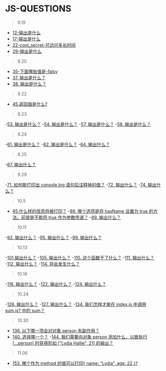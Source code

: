 <!--
 *  ┌─────────────────────────────────────────────────────────────┐
 *  │┌───┬───┬───┬───┬───┬───┬───┬───┬───┬───┬───┬───┬───┬───┬───┐│
 *  ││Esc│!1 │@2 │#3 │$4 │%5 │^6 │&7 │*8 │(9 │)0 │_- │+= │|\ │`~ ││
 *  │├───┴─┬─┴─┬─┴─┬─┴─┬─┴─┬─┴─┬─┴─┬─┴─┬─┴─┬─┴─┬─┴─┬─┴─┬─┴─┬─┴───┤│
 *  ││ Tab │ Q │ W │ E │ R │ T │ Y │ U │ I │ O │ P │{[ │}] │ BS  ││
 *  │├─────┴┬──┴┬──┴┬──┴┬──┴┬──┴┬──┴┬──┴┬──┴┬──┴┬──┴┬──┴┬──┴─────┤│
 *  ││ Ctrl │ A │ S │ D │ F │ G │ H │ J │ K │ L │: ;│" '│ Enter  ││
 *  │├──────┴─┬─┴─┬─┴─┬─┴─┬─┴─┬─┴─┬─┴─┬─┴─┬─┴─┬─┴─┬─┴─┬─┴────┬───┤│
 *  ││ Shift  │ Z │ X │ C │ V │ B │ N │ M │< ,│> .│? /│Shift │Fn ││
 *  │└─────┬──┴┬──┴──┬┴───┴───┴───┴───┴───┴──┬┴───┴┬──┴┬─────┴───┘│
 *  │      │Fn │ Alt │         Space         │ Alt │Win│   HHKB   │
 *  │      └───┴─────┴───────────────────────┴─────┴───┘          │
 *  └─────────────────────────────────────────────────────────────┘
 *
 * @Author       : MingCS
 * @Date         : 2024-09-19
 * @LastEditors  : MingCS 347552878@qq.com
 * @LastEditTime : 2024-11-06
 * @FilePath     : /javascript_AD/js-questions.md
 * @Description  : OVER!!
 -->

# JS-QUESTIONS

> 9.19

- [12-输出是什么](https://github.com/lydiahallie/javascript-questions/blob/master/zh-CN/README-zh_CN.md#12-%E8%BE%93%E5%87%BA%E6%98%AF%E4%BB%80%E4%B9%88)
- [17-输出是什么](https://github.com/lydiahallie/javascript-questions/blob/master/zh-CN/README-zh_CN.md#17-%E8%BE%93%E5%87%BA%E6%98%AF%E4%BB%80%E4%B9%88)
- [22-cool_secret-可访问多长时间](https://github.com/lydiahallie/javascript-questions/blob/master/zh-CN/README-zh_CN.md#22-cool_secret-%E5%8F%AF%E8%AE%BF%E9%97%AE%E5%A4%9A%E9%95%BF%E6%97%B6%E9%97%B4)
- [29-输出是什么](https://github.com/lydiahallie/javascript-questions/blob/master/zh-CN/README-zh_CN.md#29-%E8%BE%93%E5%87%BA%E6%98%AF%E4%BB%80%E4%B9%88)

> 9.20

- [35-下面哪些值是-falsy](https://github.com/lydiahallie/javascript-questions/blob/master/zh-CN/README-zh_CN.md#35-%E4%B8%8B%E9%9D%A2%E5%93%AA%E4%BA%9B%E5%80%BC%E6%98%AF-falsy)
- [37. 输出是什么？](https://github.com/lydiahallie/javascript-questions/blob/master/zh-CN/README-zh_CN.md#37-%E8%BE%93%E5%87%BA%E6%98%AF%E4%BB%80%E4%B9%88)
- [38. 输出是什么？](https://github.com/lydiahallie/javascript-questions/blob/master/zh-CN/README-zh_CN.md#38-%E8%BE%93%E5%87%BA%E6%98%AF%E4%BB%80%E4%B9%88)

> 9.22

- [45.返回值是什么?](https://github.com/lydiahallie/javascript-questions/blob/master/zh-CN/README-zh_CN.md#45-%E8%BF%94%E5%9B%9E%E5%80%BC%E6%98%AF%E4%BB%80%E4%B9%88)

> 9.23

-[53. 输出是什么？](https://github.com/lydiahallie/javascript-questions/blob/master/zh-CN/README-zh_CN.md#53-%E8%BE%93%E5%87%BA%E6%98%AF%E4%BB%80%E4%B9%88) -[54. 输出是什么？](https://github.com/lydiahallie/javascript-questions/blob/master/zh-CN/README-zh_CN.md#54-%E8%BE%93%E5%87%BA%E6%98%AF%E4%BB%80%E4%B9%88) -[57. 输出是什么？](https://github.com/lydiahallie/javascript-questions/blob/master/zh-CN/README-zh_CN.md#57-%E8%BE%93%E5%87%BA%E6%98%AF%E4%BB%80%E4%B9%88) -[58. 输出是什么？](https://github.com/lydiahallie/javascript-questions/blob/master/zh-CN/README-zh_CN.md#58-%E8%BE%93%E5%87%BA%E6%98%AF%E4%BB%80%E4%B9%88)

> 9.24

-[61. 输出是什么？](https://github.com/lydiahallie/javascript-questions/blob/master/zh-CN/README-zh_CN.md#61-%E8%BE%93%E5%87%BA%E6%98%AF%E4%BB%80%E4%B9%88) -[62. 输出是什么？](https://github.com/lydiahallie/javascript-questions/blob/master/zh-CN/README-zh_CN.md#62-%E8%BE%93%E5%87%BA%E6%98%AF%E4%BB%80%E4%B9%88) -[64. 输出什么？](https://github.com/lydiahallie/javascript-questions/blob/master/zh-CN/README-zh_CN.md#64-%E8%BE%93%E5%87%BA%E4%BB%80%E4%B9%88)

> 9.25

-[67. 输出什么？](https://github.com/lydiahallie/javascript-questions/blob/master/zh-CN/README-zh_CN.md#67-%E8%BE%93%E5%87%BA%E4%BB%80%E4%B9%88)

> 9.29

-[71. 如何能打印出 console.log 语句后注释掉的值？](https://github.com/lydiahallie/javascript-questions/blob/master/zh-CN/README-zh_CN.md#71-%E5%A6%82%E4%BD%95%E8%83%BD%E6%89%93%E5%8D%B0%E5%87%BAconsolelog%E8%AF%AD%E5%8F%A5%E5%90%8E%E6%B3%A8%E9%87%8A%E6%8E%89%E7%9A%84%E5%80%BC) -[72. 输出什么？](https://github.com/lydiahallie/javascript-questions/blob/master/zh-CN/README-zh_CN.md#72-%E8%BE%93%E5%87%BA%E4%BB%80%E4%B9%88) -[74. 输出什么？](<[JavaScript问题](https://github.com/lydiahallie/javascript-questions/blob/master/zh-CN/README-zh_CN.md#74-%E8%BE%93%E5%87%BA%E4%BB%80%E4%B9%88)>)

> 10.5

- [85.什么样的信息将被打印？](https://github.com/lydiahallie/javascript-questions/blob/master/zh-CN/README-zh_CN.md#85-%E4%BB%80%E4%B9%88%E6%A0%B7%E7%9A%84%E4%BF%A1%E6%81%AF%E5%B0%86%E8%A2%AB%E6%89%93%E5%8D%B0) -[86. 哪个选项是将 hasName 设置为 true 的方法，前提是不能将 true 作为参数传递？](https://github.com/lydiahallie/javascript-questions/blob/master/zh-CN/README-zh_CN.md#86-%E5%93%AA%E4%B8%AA%E9%80%89%E9%A1%B9%E6%98%AF%E5%B0%86hasname%E8%AE%BE%E7%BD%AE%E4%B8%BAtrue%E7%9A%84%E6%96%B9%E6%B3%95%E5%89%8D%E6%8F%90%E6%98%AF%E4%B8%8D%E8%83%BD%E5%B0%86true%E4%BD%9C%E4%B8%BA%E5%8F%82%E6%95%B0%E4%BC%A0%E9%80%92) -[89. 输出什么？](https://github.com/lydiahallie/javascript-questions/blob/master/zh-CN/README-zh_CN.md#89-%E8%BE%93%E5%87%BA%E4%BB%80%E4%B9%88)

> 10.11

-[92. 输出什么？](https://github.com/lydiahallie/javascript-questions/blob/master/zh-CN/README-zh_CN.md#92-%E8%BE%93%E5%87%BA%E4%BB%80%E4%B9%88) -[95. 输出什么？](https://github.com/lydiahallie/javascript-questions/blob/master/zh-CN/README-zh_CN.md#95-%E8%BE%93%E5%87%BA%E4%BB%80%E4%B9%88) -[99. 输出什么？](https://github.com/lydiahallie/javascript-questions/blob/master/zh-CN/README-zh_CN.md#99-%E8%BE%93%E5%87%BA%E4%BB%80%E4%B9%88)

> 10.13

-[101.输出什么？](https://github.com/lydiahallie/javascript-questions/blob/master/zh-CN/README-zh_CN.md#101%E8%BE%93%E5%87%BA%E4%BB%80%E4%B9%88) -[105. 输出什么？](https://github.com/lydiahallie/javascript-questions/blob/master/zh-CN/README-zh_CN.md#105-%E8%BE%93%E5%87%BA%E4%BB%80%E4%B9%88) -[110. 这个函数干了什么？](https://github.com/lydiahallie/javascript-questions/blob/master/zh-CN/README-zh_CN.md#110-%E8%BF%99%E4%B8%AA%E5%87%BD%E6%95%B0%E5%B9%B2%E4%BA%86%E4%BB%80%E4%B9%88) -[111. 输出什么？](https://github.com/lydiahallie/javascript-questions/blob/master/zh-CN/README-zh_CN.md#111-%E8%BE%93%E5%87%BA%E4%BB%80%E4%B9%88) -[112. 输出什么？](https://github.com/lydiahallie/javascript-questions/blob/master/zh-CN/README-zh_CN.md#112-%E8%BE%93%E5%87%BA%E4%BB%80%E4%B9%88) -[114. 将会发生什么？](https://github.com/lydiahallie/javascript-questions/blob/master/zh-CN/README-zh_CN.md#114-%E5%B0%86%E4%BC%9A%E5%8F%91%E7%94%9F%E4%BB%80%E4%B9%88)

> 10.16

-[116. 输出什么？](https://github.com/lydiahallie/javascript-questions/blob/master/zh-CN/README-zh_CN.md#116-%E8%BE%93%E5%87%BA%E4%BB%80%E4%B9%88) -[122. 输出什么？](https://github.com/lydiahallie/javascript-questions/blob/master/zh-CN/README-zh_CN.md#122-%E8%BE%93%E5%87%BA%E4%BB%80%E4%B9%88) -[124. 输出什么？](https://github.com/lydiahallie/javascript-questions/blob/master/zh-CN/README-zh_CN.md#124-%E8%BE%93%E5%87%BA%E4%BB%80%E4%B9%88)

> 10.24

-[126. 输出什么？](https://github.com/lydiahallie/javascript-questions/blob/master/zh-CN/README-zh_CN.md#126-%E8%BE%93%E5%87%BA%E4%BB%80%E4%B9%88) -[127. 输出什么？](https://github.com/lydiahallie/javascript-questions/blob/master/zh-CN/README-zh_CN.md#127-%E8%BE%93%E5%87%BA%E4%BB%80%E4%B9%88) -[134. 我们怎样才能在 index.js 中调用 sum.js? 中的 sum？](https://github.com/lydiahallie/javascript-questions/blob/master/zh-CN/README-zh_CN.md#134-%E6%88%91%E4%BB%AC%E6%80%8E%E6%A0%B7%E6%89%8D%E8%83%BD%E5%9C%A8-indexjs-%E4%B8%AD%E8%B0%83%E7%94%A8-sumjs-%E4%B8%AD%E7%9A%84-sum)

> 10.30

- [136. 以下哪一项会对对象 person 有副作用？](https://github.com/lydiahallie/javascript-questions/blob/master/zh-CN/README-zh_CN.md#136-%E4%BB%A5%E4%B8%8B%E5%93%AA%E4%B8%80%E9%A1%B9%E4%BC%9A%E5%AF%B9%E5%AF%B9%E8%B1%A1-person-%E6%9C%89%E5%89%AF%E4%BD%9C%E7%94%A8)
- [140. 选择哪一个？](https://github.com/lydiahallie/javascript-questions/blob/master/zh-CN/README-zh_CN.md#140-%E9%80%89%E6%8B%A9%E5%93%AA%E4%B8%80%E4%B8%AA) -[144. 我们需要向对象 person 添加什么，以致执行 [...person] 时获得形如 ["Lydia Hallie", 21] 的输出？](https://github.com/lydiahallie/javascript-questions/blob/master/zh-CN/README-zh_CN.md#144-%E6%88%91%E4%BB%AC%E9%9C%80%E8%A6%81%E5%90%91%E5%AF%B9%E8%B1%A1-person-%E6%B7%BB%E5%8A%A0%E4%BB%80%E4%B9%88%E4%BB%A5%E8%87%B4%E6%89%A7%E8%A1%8C-person-%E6%97%B6%E8%8E%B7%E5%BE%97%E5%BD%A2%E5%A6%82-lydia-hallie-21-%E7%9A%84%E8%BE%93%E5%87%BA)

> 11.06

- [153. 哪个作为 method 的值可以打印{ name: "Lydia", age: 22 }?](https://github.com/lydiahallie/javascript-questions/blob/master/zh-CN/README-zh_CN.md#153-%E5%93%AA%E4%B8%AA%E4%BD%9C%E4%B8%BAmethod%E7%9A%84%E5%80%BC%E5%8F%AF%E4%BB%A5%E6%89%93%E5%8D%B0-name-lydia-age-22-)
